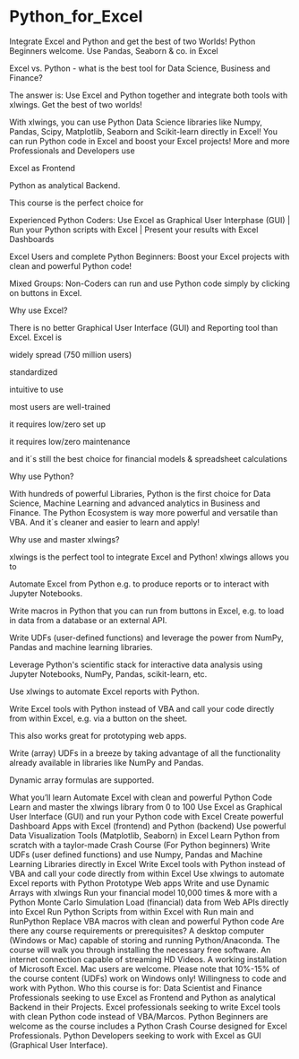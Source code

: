 # Python_for_Excel
Integrate Excel and Python and get the best of two Worlds! Python Beginners welcome. Use Pandas, Seaborn &amp; co. in Excel

Excel vs. Python - what is the best tool for Data Science, Business and Finance?

The answer is: Use Excel and Python together and integrate both tools with xlwings. Get the best of two worlds!



With xlwings, you can use Python Data Science libraries like Numpy, Pandas, Scipy, Matplotlib, Seaborn and Scikit-learn directly in Excel! You can run Python code in Excel and boost your Excel projects! More and more Professionals and Developers use

Excel as Frontend

Python as analytical Backend.  



This course is the perfect choice for

Experienced Python Coders: Use Excel as Graphical User Interphase (GUI) | Run your Python scripts with Excel | Present your results with Excel Dashboards 

Excel Users and complete Python Beginners: Boost your Excel projects with clean and powerful Python code!

Mixed Groups: Non-Coders can run and use Python code simply by clicking on buttons in Excel.



Why use Excel?

There is no better Graphical User Interface (GUI) and Reporting tool than Excel. Excel is

widely spread (750 million users)

standardized

intuitive to use

most users are well-trained

it requires low/zero set up

it requires low/zero maintenance  

and it´s still the best choice for financial models & spreadsheet calculations



Why use Python?

With hundreds of powerful Libraries, Python is the first choice for Data Science, Machine Learning and advanced analytics in Business and Finance. The Python Ecosystem is way more powerful and versatile than VBA. And it´s cleaner and easier to learn and apply!



Why use and master xlwings?

xlwings is the perfect tool to integrate Excel and Python! xlwings allows you to

Automate Excel from Python e.g. to produce reports or to interact with Jupyter Notebooks.

Write macros in Python that you can run from buttons in Excel, e.g. to load in data from a database or an external API.

Write UDFs (user-defined functions) and leverage the power from NumPy, Pandas and machine learning libraries.

Leverage Python's scientific stack for interactive data analysis using Jupyter Notebooks, NumPy, Pandas, scikit-learn, etc.

Use xlwings to automate Excel reports with Python.

Write Excel tools with Python instead of VBA and call your code directly from within Excel, e.g. via a button on the sheet.

This also works great for prototyping web apps.

Write (array) UDFs in a breeze by taking advantage of all the functionality already available in libraries like NumPy and Pandas.

Dynamic array formulas are supported.



What you’ll learn
Automate Excel with clean and powerful Python Code
Learn and master the xlwings library from 0 to 100
Use Excel as Graphical User Interface (GUI) and run your Python code with Excel
Create powerful Dashboard Apps with Excel (frontend) and Python (backend)
Use powerful Data Visualization Tools (Matplotlib, Seaborn) in Excel
Learn Python from scratch with a taylor-made Crash Course (For Python beginners)
Write UDFs (user defined functions) and use Numpy, Pandas and Machine Learning Libraries directly in Excel
Write Excel tools with Python instead of VBA and call your code directly from within Excel
Use xlwings to automate Excel reports with Python
Prototype Web apps
Write and use Dynamic Arrays with xlwings
Run your financial model 10,000 times & more with a Python Monte Carlo Simulation
Load (financial) data from Web APIs directly into Excel
Run Python Scripts from within Excel with Run main and RunPython
Replace VBA macros with clean and powerful Python code
Are there any course requirements or prerequisites?
A desktop computer (Windows or Mac) capable of storing and running Python/Anaconda. The course will walk you through installing the necessary free software.
An internet connection capable of streaming HD Videos.
A working installation of Microsoft Excel.
Mac users are welcome. Please note that 10%-15% of the course content (UDFs) work on Windows only!
Willingness to code and work with Python.
Who this course is for:
Data Scientist and Finance Professionals seeking to use Excel as Frontend and Python as analytical Backend in their Projects.
Excel professionals seeking to write Excel tools with clean Python code instead of VBA/Marcos.
Python Beginners are welcome as the course includes a Python Crash Course designed for Excel Professionals.
Python Developers seeking to work with Excel as GUI (Graphical User Interface).
